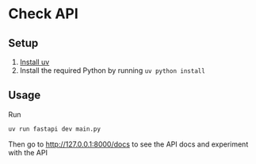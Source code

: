 # Check API

## Setup

1. [Install uv](https://docs.astral.sh/uv/getting-started/installation/)
2. Install the required Python by running `uv python install`

## Usage

Run

```bash
uv run fastapi dev main.py
```

Then go to http://127.0.0.1:8000/docs to see the API docs and experiment with the API
